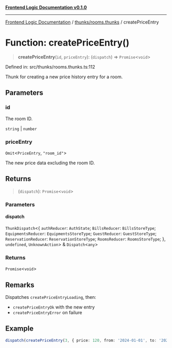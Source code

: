 [**Frontend Logic Documentation v0.1.0**](../../../README.md)

***

[Frontend Logic Documentation](../../../modules.md) / [thunks/rooms.thunks](../README.md) / createPriceEntry

# Function: createPriceEntry()

> **createPriceEntry**(`id`, `priceEntry`): (`dispatch`) => `Promise`\<`void`\>

Defined in: src/thunks/rooms.thunks.ts:112

Thunk for creating a new price history entry for a room.

## Parameters

### id

The room ID.

`string` | `number`

### priceEntry

`Omit`\<`PriceEntry`, `"room_id"`\>

The new price data excluding the room ID.

## Returns

> (`dispatch`): `Promise`\<`void`\>

### Parameters

#### dispatch

`ThunkDispatch`\<\{ `authReducer`: `AuthState`; `BillsReducer`: `BillsStoreType`; `EquipmentsReducer`: `EquipmentsStoreType`; `GuestReducer`: `GuestStoreType`; `ReservationReducer`: `ReservationStoreType`; `RoomsReducer`: `RoomsStoreType`; \}, `undefined`, `UnknownAction`\> & `Dispatch`\<`any`\>

### Returns

`Promise`\<`void`\>

## Remarks

Dispatches `createPriceEntryLoading`, then:
- `createPriceEntryOk` with the new entry
- `createPriceEntryError` on failure

## Example

```ts
dispatch(createPriceEntry(3, { price: 120, from: '2024-01-01', to: '2024-06-30' }));
```
